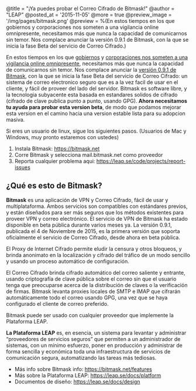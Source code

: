 @title = "¡Ya puedes probar el Correo Cifrado de Bitmask!"
@author = "LEAP"
@posted_at = '2015-11-05'
@more = true
@preview_image = '/img/pages/bitmask.png'
@preview = %(En estos tiempos en los que gobiernos y corporaciones nos someten a una vigilancia online omnipresente, necesitamos más que nunca la capacidad de comunicarnos sin temor. Nos complace anunciar la versión 0.9.1 de Bitmask, con la que se inicia la fase Beta del servicio de Correo Cifrado.)


En estos tiempos en los que <a
href='http://www.xataka.com/seguridad/reino-unido-propondra-manana-prohibir-el-uso-de-cifrados-end-to-end'>gobiernos</a>
y <a
href='http://www.xataka.com/seguridad/el-spyware-finfisher-suma-y-sigue-espana-y-otros-32-gobiernos-podrian-estar-utilizandolo'>corporaciones
nos someten a una vigilancia online omnipresente</a>, necesitamos más que nunca
la capacidad de comunicarnos sin temor. Nos complace anunciar la <a
href="https://github.com/ivanalejandro0/bitmask_client/blob/release/0.9.1/CHANGELOG.rst">versión
0.9.1 de Bitmask</a>, con la que se inicia la fase Beta del servicio de Correo
Cifrado: un sistema de correo electronico seguro que es a la vez facil de usar
en el cliente, y fácil de proveer del lado del servidor. Bitmask es software
libre, y la tecnologia subyacente esta basada en estandares solidos de cifrado
(cifrado de clave publica punto a punto, usando GPG). **Ahora necesitamos tu
ayuda para probar esta version beta**, de modo que podamos mejorar esta version
en el camino hacia una version estable lista para su adopcion masiva.

Si eres un usuario de linux, sigue los siguientes pasos. (Usuarios de Mac y
Windows, muy pronto estaremos con ustedes)

1. Instala Bitmask: https://bitmask.net
1. Corre Bitmask y selecciona mail.bitmask.net como proveedor
1. Reporta cualquier problema aqui: https://leap.se/code/projects/report-issues

¿Qué es esto de Bitmask?
------------------------

**Bitmask** es una aplicación de VPN y Correo Cifrado, fácil de usar y
multiplataforma. Ambos servicios son compatibles con estándares previos, y
están diseñados para ser más seguros que los métodos existentes para proveer
VPN y correo electrónico. El servicio de VPN de Bitmask ha estado disponible en
beta pública durante varios meses ya. La versión 0.9.1, publicada el 4 de
Noviembre de 2015, es la primera versión que soporta oficialmente el servicio
de Correo Cifrado, desde ahora en beta pública.

El Proxy de Internet Cifrado permite eludir la censura y otros bloqueos, y
brinda anonimato en la localización y cifrado del tráfico de un modo sencillo y
usando un proceso automático de configuración.

El Correo Cifrado brinda cifrado automático del correo saliente y entrante,
usando criptografía de clave pública sobre el correo sin que el usuario tenga
que preocuparse acerca de la distribución de claves o la verificación de
firmas. Bitmask levanta proxies locales de SMTP e IMAP que cifrarán
automáticamente todo el correo usando GPG, una vez que se haya configurado el
cliente de correo preferido.

Bitmask puede ser usado con cualquier proveedor que implemente la Plataforma
LEAP.

**La Plataforma LEAP** es, en esencia, un sistema para levantar y administrar
“proveedores de servicios seguros” que permiten a un administrador de sistemas,
con un mínimo esfuerzo, poner en producción y administrar de forma sencilla y
económica toda una infraestructura de servicios de comunicación segura,
automatizando las tareas más tediosas.

* Más info sobre Bitmask info: https://bitmask.net/features
* Más sobre la Plataforma LEAP: https://leap.se/docs/platform
* Documentos de diseño: https://leap.se/docs/design
